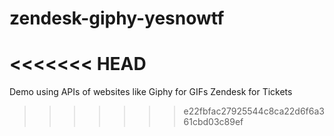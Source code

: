 # zendesk-giphy-yesnowtf
<<<<<<< HEAD
=======
Demo using APIs of websites like 
Giphy for GIFs
Zendesk for Tickets
>>>>>>> e22fbfac27925544c8ca22d6f6a361cbd03c89ef
